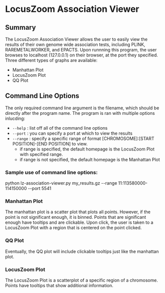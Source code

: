# LocusZoom Association Viewer
## Summary
The LocusZoom Association Viewer allows the user to easily view the results of their own genome wide association tests, including PLINK, RAREMETALWORKER, and EPACTS.  Upon runnning this program, the user browses to localhost (127.0.0.1) on their browser, at the port they specified. Three different types of graphs are available:  
* Manhattan Plot
* LocusZoom Plot
* QQ Plot

## Command Line Options
The only required command line argument is the filename, which should be directly after the program name.
The program is ran with multiple options inlucding:
* `--help` : list off all of the command line options
* `--port` : you can specify a port at which to view the results
* `--range` : specify a specific range of format [CHROMOSOME]:[START POSITION]-[END POSITION] to view.
  * if range is specified, the default homepage is the LocusZoom Plot with specified range.
  * if range is not specified, the default homepage is the Manhattan Plot

### Sample use of command line options:
python lz-association-viewer.py my_results.gz --range 11:113580000-114150000 --port 5541 


### Manhattan Plot
The manhattan plot is a scatter plot that plots all points.  However, if the point is not significant enough, it is binned.  Points that are significant enough have tooltips and are clickable.  Upon click, the user is taken to a LocusZoom Plot with a region that is centered on the point clicked.

### QQ Plot
Eventually, the QQ plot will include clickable tooltips just like the manhattan plot.

### LocusZoom Plot
The LocusZoom Plot is a scatterplot of a specific region of a chromosome.  Points have tooltips that show additional information.


